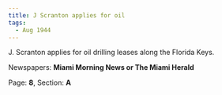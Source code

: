```yaml
---  
title: J Scranton applies for oil  
tags:  
  - Aug 1944  
---  
```

  
J. Scranton applies for oil drilling leases along the Florida Keys.  
  
Newspapers: **Miami Morning News or The Miami Herald**  
  
Page: **8**, Section: **A** 
